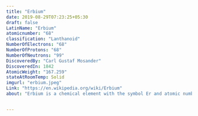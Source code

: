 ```yaml
---
title: "Erbium"
date: 2019-08-29T07:23:25+05:30
draft: false
LatinName: "Erbium"
atomicnumber: "68"
classification: "Lanthanoid"
NumberOfElectrons: "68"
NumberOfProtons: "68"
NumberOfNeutrons: "99" 
DiscoveredBy: "Carl Gustaf Mosander" 
DiscoveredIn: 1842
AtomicWeight: "167.259"
stateAtRoomTemp: Solid
imgurl: "erbium.jpeg"
Link: "https://en.wikipedia.org/wiki/Erbium"
about: "Erbium is a chemical element with the symbol Er and atomic number 68. A silvery-white solid metal when artificially isolated, natural erbium is always found in chemical combination with other elements. It is a lanthanide, a rare earth element, originally found in the gadolinite mine in Ytterby in Sweden, from which it got its name."


---
```


